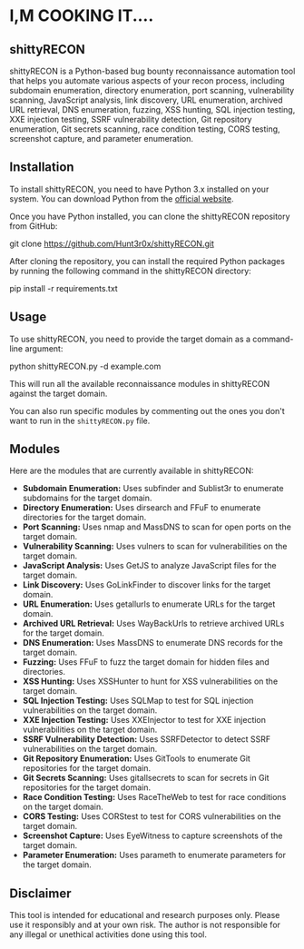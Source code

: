 # I,M COOKING IT....
## shittyRECON

shittyRECON is a Python-based bug bounty reconnaissance automation tool that helps you automate various aspects of your recon process, including subdomain enumeration, directory enumeration, port scanning, vulnerability scanning, JavaScript analysis, link discovery, URL enumeration, archived URL retrieval, DNS enumeration, fuzzing, XSS hunting, SQL injection testing, XXE injection testing, SSRF vulnerability detection, Git repository enumeration, Git secrets scanning, race condition testing, CORS testing, screenshot capture, and parameter enumeration.

## Installation

To install shittyRECON, you need to have Python 3.x installed on your system. You can download Python from the [official website](https://www.python.org/downloads/).

Once you have Python installed, you can clone the shittyRECON repository from GitHub:

git clone https://github.com/Hunt3r0x/shittyRECON.git


After cloning the repository, you can install the required Python packages by running the following command in the shittyRECON directory:

pip install -r requirements.txt


## Usage

To use shittyRECON, you need to provide the target domain as a command-line argument:

python shittyRECON.py -d example.com


This will run all the available reconnaissance modules in shittyRECON against the target domain.

You can also run specific modules by commenting out the ones you don't want to run in the `shittyRECON.py` file.

## Modules

Here are the modules that are currently available in shittyRECON:

- **Subdomain Enumeration:** Uses subfinder and Sublist3r to enumerate subdomains for the target domain.
- **Directory Enumeration:** Uses dirsearch and FFuF to enumerate directories for the target domain.
- **Port Scanning:** Uses nmap and MassDNS to scan for open ports on the target domain.
- **Vulnerability Scanning:** Uses vulners to scan for vulnerabilities on the target domain.
- **JavaScript Analysis:** Uses GetJS to analyze JavaScript files for the target domain.
- **Link Discovery:** Uses GoLinkFinder to discover links for the target domain.
- **URL Enumeration:** Uses getallurls to enumerate URLs for the target domain.
- **Archived URL Retrieval:** Uses WayBackUrls to retrieve archived URLs for the target domain.
- **DNS Enumeration:** Uses MassDNS to enumerate DNS records for the target domain.
- **Fuzzing:** Uses FFuF to fuzz the target domain for hidden files and directories.
- **XSS Hunting:** Uses XSSHunter to hunt for XSS vulnerabilities on the target domain.
- **SQL Injection Testing:** Uses SQLMap to test for SQL injection vulnerabilities on the target domain.
- **XXE Injection Testing:** Uses XXEInjector to test for XXE injection vulnerabilities on the target domain.
- **SSRF Vulnerability Detection:** Uses SSRFDetector to detect SSRF vulnerabilities on the target domain.
- **Git Repository Enumeration:** Uses GitTools to enumerate Git repositories for the target domain.
- **Git Secrets Scanning:** Uses gitallsecrets to scan for secrets in Git repositories for the target domain.
- **Race Condition Testing:** Uses RaceTheWeb to test for race conditions on the target domain.
- **CORS Testing:** Uses CORStest to test for CORS vulnerabilities on the target domain.
- **Screenshot Capture:** Uses EyeWitness to capture screenshots of the target domain.
- **Parameter Enumeration:** Uses parameth to enumerate parameters for the target domain.

## Disclaimer

This tool is intended for educational and research purposes only. Please use it responsibly and at your own risk. The author is not responsible for any illegal or unethical activities done using this tool.
